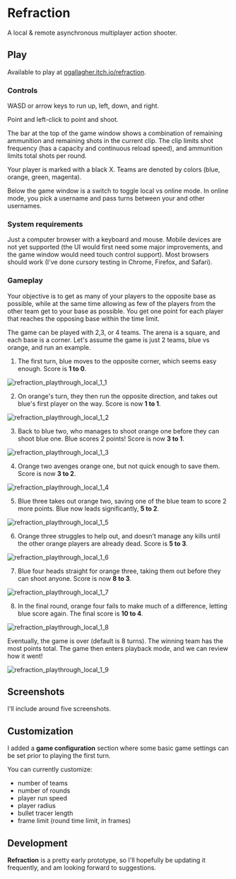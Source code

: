# Refraction

A local & remote asynchronous multiplayer action shooter.

## Play

Available to play at [ogallagher.itch.io/refraction](https://ogallagher.itch.io/refraction).

### Controls

WASD or arrow keys to run up, left, down, and right.

Point and left-click to point and shoot.

The bar at the top of the game window shows a combination of remaining ammunition and remaining shots in the current clip. The clip limits shot frequency (has a capacity and continuous reload speed), and ammunition limits total shots per round.

Your player is marked with a black X. Teams are denoted by colors (blue, orange, green, magenta).

Below the game window is a switch to toggle local vs online mode. In online mode, you pick a username and pass turns between your and other usernames.

### System requirements

Just a computer browser with a keyboard and mouse. Mobile devices are not yet supported (the UI would first need some major improvements, and the game window would need touch control support). Most browsers should work (I've done cursory testing in Chrome, Firefox, and Safari).

### Gameplay

Your objective is to get as many of your players to the opposite base as possible, while at the same time allowing as few of the players from the other team get to your base as possible. You get one point for each player that reaches the opposing base within the time limit.

The game can be played with 2,3, or 4 teams. The arena is a square, and each base is a corner. Let's assume the game is just 2 teams, blue vs orange, and run an example.

1. The first turn, blue moves to the opposite corner, which seems easy enough. Score is **1 to 0**.

![refraction_playthrough_local_1_1](https://user-images.githubusercontent.com/17031438/101527575-2fffcd80-395c-11eb-8ad5-2fe291c7d7b0.gif)

2. On orange's turn, they then run the opposite direction, and takes out blue's first player on the way. Score is now **1 to 1**.

![refraction_playthrough_local_1_2](https://user-images.githubusercontent.com/17031438/101527578-30986400-395c-11eb-9ed6-459dea4be897.gif)

3. Back to blue two, who manages to shoot orange one before they can shoot blue one. Blue scores 2 points! Score is now **3 to 1**.

![refraction_playthrough_local_1_3](https://user-images.githubusercontent.com/17031438/101527580-3130fa80-395c-11eb-8c09-874adbb4a2a1.gif)

4. Orange two avenges orange one, but not quick enough to save them. Score is now **3 to 2**.

![refraction_playthrough_local_1_4](https://user-images.githubusercontent.com/17031438/101527582-3130fa80-395c-11eb-8775-6ed0934fdff2.gif)

5. Blue three takes out orange two, saving one of the blue team to score 2 more points. Blue now leads significantly, **5 to 2**.

![refraction_playthrough_local_1_5](https://user-images.githubusercontent.com/17031438/101527585-31c99100-395c-11eb-812a-5d420b8c126b.gif)

6. Orange three struggles to help out, and doesn’t manage any kills until the other orange players are already dead. Score is **5 to 3**.

![refraction_playthrough_local_1_6](https://user-images.githubusercontent.com/17031438/101527586-32622780-395c-11eb-846d-ec1866b0aba5.gif)

7. Blue four heads straight for orange three, taking them out before they can shoot anyone. Score is now **8 to 3**.

![refraction_playthrough_local_1_7](https://user-images.githubusercontent.com/17031438/101527588-32fabe00-395c-11eb-95a6-3fe2dae94fcb.gif)

8. In the final round, orange four fails to make much of a difference, letting blue score again. The final score is **10 to 4**.

![refraction_playthrough_local_1_8](https://user-images.githubusercontent.com/17031438/101527592-32fabe00-395c-11eb-82a9-d9927495be44.gif)

Eventually, the game is over (default is 8 turns). The winning team has the most points total. The game then enters playback mode, and we can review how it went!

![refraction_playthrough_local_1_9](https://user-images.githubusercontent.com/17031438/101527594-33935480-395c-11eb-834d-3525918ecf31.gif)

## Screenshots

I'll include around five screenshots.

## Customization

I added a **game configuration** section where some basic game settings can be set prior to playing the first turn.

You can currently customize:

- number of teams
- number of rounds
- player run speed
- player radius
- bullet tracer length
- frame limit (round time limit, in frames)

## Development

**Refraction** is a pretty early prototype, so I'll hopefully be updating it frequently, and am looking forward to suggestions.
